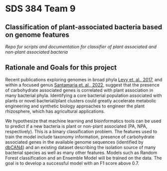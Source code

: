 # SDS 384 Team 9
## Classification of plant-associated bacteria based on genome features
*Repo for scripts and documentation for classifier of plant associated and non-plant associated bacteria*

## Rationale and Goals for this project
Recent publications exploring genomes in broad phyla [Levy et. al., 2017](https://www.nature.com/articles/s41588-017-0012-9), and within a focused genus [Santamaria et. al., 2022](https://www.ncbi.nlm.nih.gov/pmc/articles/PMC9769992/), suggest that the presence of carbohydrate associated genes is correlated with plant association in many bacterial phyla. Identifying a core bacterial population associated with plants or novel bacterial/plant clusters could greatly accelerate metabolic engineering and synthetic biology approaches to engineer the plant rhizosphere, which has agricultural applications. 

We hypothesize that machine learning and bioinformatics tools can be used to predict if a new bacteria is plant or non-plant associated (PA, NPA, respectively). This is a binary classification problem. The features used to train the model include taxonomy information, presence of carbohydrate associated genes in the available genome sequences (identified by [dbCAN4](https://github.com/linnabrown/run_dbcan)) and an existing dataset describing the isolation source of many bacterial species as well as many other features. Models such as Random Forest classification and an Ensemble Model will be trained on the data. The goal is to develop a successful model with an F1 score above 0.7.
